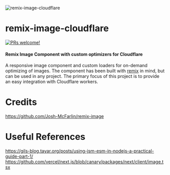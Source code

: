![remix-image-cloudflare](https://remix.run/img/og.1.jpg)

# remix-image-cloudflare

[![PRs welcome!](https://img.shields.io/badge/PRs-welcome-brightgreen.svg)]()

#### Remix Image Component with custom optimizers for Cloudflare

A responsive image component and custom loaders for on-demand optimizing of images. The component has been built with [remix](https://remix.run/) in mind, but can be used in any project. The primary focus of this project is to provide an easy integration with Cloudflare workers.

# Credits

https://github.com/Josh-McFarlin/remix-image

# Useful References

https://gils-blog.tayar.org/posts/using-jsm-esm-in-nodejs-a-practical-guide-part-1/
https://github.com/vercel/next.js/blob/canary/packages/next/client/image.tsx
